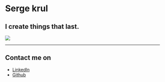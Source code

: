 # Serge krul
## I create things that last.

![](https://en.gravatar.com/userimage/5738393/a379a81b78cf317e2ed44d8a117269c5.jpg?size=200)

***

## Contact me on

- [LinkedIn](http://il.linkedin.com/in/sergekrul)
- [Github](https://github.com/krulik)
